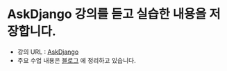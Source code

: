 # AskDjango 강의를 듣고 실습한 내용을 저장합니다.

- 강의 URL : [AskDjango](https://nomade.kr/vod/django/)
- 주요 수업 내용은 [블로그](https://wayhome25.github.io/#django) 에 정리하고 있습니다.
